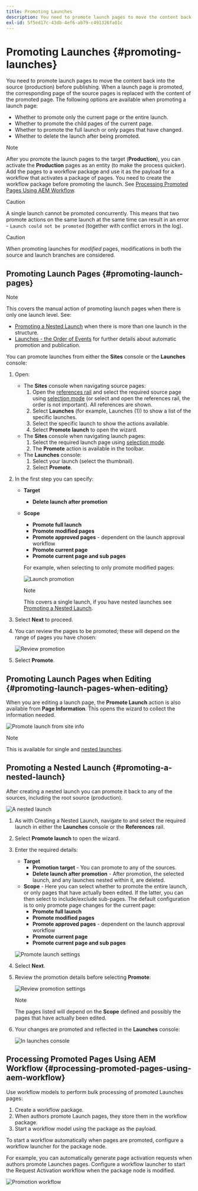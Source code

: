 ```yaml
---
title: Promoting Launches
description: You need to promote launch pages to move the content back into the source (production) before publishing.
exl-id: 5f5ed17c-43db-4ef6-ab79-c491326fa01c
---
```

# Promoting Launches {#promoting-launches}

You need to promote launch pages to move the content back into the source (production) before publishing. When a launch page is promoted, the corresponding page of the source pages is replaced with the content of the promoted page. The following options are available when promoting a launch page:

* Whether to promote only the current page or the entire launch.
* Whether to promote the child pages of the current page.
* Whether to promote the full launch or only pages that have changed.
* Whether to delete the launch after being promoted.

>[!NOTE]
>
>After you promote the launch pages to the target (**Production**), you can activate the **Production** pages as an entity (to make the process quicker). Add the pages to a workflow package and use it as the payload for a workflow that activates a package of pages. You need to create the workflow package before promoting the launch. See [Processing Promoted Pages Using AEM Workflow](#processing-promoted-pages-using-aem-workflow).

>[!CAUTION]
>
>A single launch cannot be promoted concurrently. This means that two promote actions on the same launch at the same time can result in an error - `Launch could not be promoted` (together with conflict errors in the log).

>[!CAUTION]
>
>When promoting launches for *modified* pages, modifications in both the source and launch branches are considered.

## Promoting Launch Pages {#promoting-launch-pages}

>[!NOTE]
>
>This covers the manual action of promoting launch pages when there is only one launch level. See:
>
>* [Promoting a Nested Launch](#promoting-a-nested-launch) when there is more than one launch in the structure.
>* [Launches - the Order of Events](/help/sites-cloud/authoring/launches/overview.md#launches-the-order-of-events) for further details about automatic promotion and publication.
>

You can promote launches from either the **Sites** console or the **Launches** console:

1. Open:
   * The **Sites** console when navigating source pages:
     1. Open the [references rail](/help/sites-cloud/authoring/getting-started/console-side-panel.md#references) and select the required source page using [selection mode](/help/sites-cloud/authoring/getting-started/basic-handling.md) (or select and open the references rail, the order is not important). All references are shown.
     1. Select **Launches** (for example, Launches (1)) to show a list of the specific launches.
     1. Select the specific launch to show the actions available.
     1. Select **Promote launch** to open the wizard.
   * The **Sites** console when navigating launch pages:
     1. Select the required launch page using [selection mode](/help/sites-cloud/authoring/getting-started/basic-handling.md).
     1. The **Promote** action is available in the toolbar.
   * The **Launches** console:
     1. Select your launch (select the thumbnail).
     1. Select **Promote**.
1. In the first step you can specify:
    * **Target**
      * **Delete launch after promotion**
    * **Scope**
      * **Promote full launch**
      * **Promote modified pages**
      * **Promote approved pages** - dependent on the launch approval workflow
      * **Promote current page**
      * **Promote current page and sub pages**

      For example, when selecting to only promote modified pages:

      ![Launch promotion](/help/sites-cloud/authoring/assets/launches-promote.png)

      >[!NOTE]
      >
      >This covers a single launch, if you have nested launches see [Promoting a Nested Launch](#promoting-a-nested-launch).
1. Select **Next** to proceed.
1. You can review the pages to be promoted; these will depend on the range of pages you have chosen:

   ![Review promotion](/help/sites-cloud/authoring/assets/launches-promote-review.png)

1. Select **Promote**.

## Promoting Launch Pages when Editing {#promoting-launch-pages-when-editing}

When you are editing a launch page, the **Promote Launch** action is also available from **Page Information**. This opens the wizard to collect the information needed.

![Promote launch from site info](/help/sites-cloud/authoring/assets/launches-promote-page-info.png)

>[!NOTE]
>
>This is available for single and [nested launches](#promoting-a-nested-launch).

## Promoting a Nested Launch {#promoting-a-nested-launch}

After creating a nested launch you can promote it back to any of the sources, including the root source (production).

![A nested launch](/help/sites-cloud/authoring/assets/launches-promoting-nested.png)

1. As with Creating a Nested Launch, navigate to and select the required launch in either the **Launches** console or the **References** rail.
1. Select **Promote launch** to open the wizard.  
1. Enter the required details:
   * **Target**
     * **Promotion target** - You can promote to any of the sources.
     * **Delete launch after promotion** - After promotion, the selected launch, and any launches nested within it, are deleted.
   * **Scope** - Here you can select whether to promote the entire launch, or only pages that have actually been edited. If the latter, you can then select to include/exclude sub-pages. The default configuration is to only promote page changes for the current page:
      * **Promote full launch**
      * **Promote modified pages**
      * **Promote approved pages** - dependent on the launch approval workflow
      * **Promote current page**
      * **Promote current page and sub pages**

   ![Promote launch settings](/help/sites-cloud/authoring/assets/launches-promote-settings.png)

1. Select **Next**.
1. Review the promotion details before selecting **Promote**:

   ![Review promotion settings](/help/sites-cloud/authoring/assets/launches-promote-review-2.png)

   >[!NOTE]
   >
   >The pages listed will depend on the **Scope** defined and possibly the pages that have actually been edited.

1. Your changes are promoted and reflected in the **Launches** console:

   ![In launches console](/help/sites-cloud/authoring/assets/launches-console.png)

## Processing Promoted Pages Using AEM Workflow {#processing-promoted-pages-using-aem-workflow}

Use workflow models to perform bulk processing of promoted Launches pages:

1. Create a workflow package.
1. When authors promote Launch pages, they store them in the workflow package.
1. Start a workflow model using the package as the payload.

To start a workflow automatically when pages are promoted, configure a workflow launcher for the package node. <!--To start a workflow automatically when pages are promoted, [configure a workflow launcher](/help/sites-administering/workflows-starting.md#workflows-launchers) for the package node.-->

For example, you can automatically generate page activation requests when authors promote Launches pages. Configure a workflow launcher to start the Request Activation workflow when the package node is modified.

![Promotion workflow](/help/sites-cloud/authoring/assets/launches-create-workflow.png)
